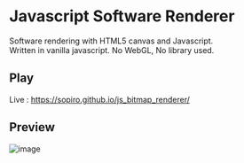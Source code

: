 # Javascript Software Renderer

Software rendering with HTML5 canvas and Javascript.  
Written in vanilla javascript. No WebGL, No library used.

## Play
Live : https://sopiro.github.io/js_bitmap_renderer/

## Preview 
![image](.github/4581641.gif)
